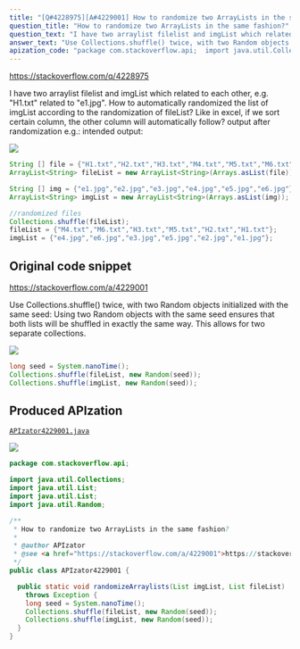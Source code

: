 ```yaml
---
title: "[Q#4228975][A#4229001] How to randomize two ArrayLists in the same fashion?"
question_title: "How to randomize two ArrayLists in the same fashion?"
question_text: "I have two arraylist filelist and imgList which related to each other, e.g. \"H1.txt\" related to \"e1.jpg\". How to automatically randomized the list of imgList according to the randomization of fileList? Like in excel, if we sort certain column, the other column will automatically follow? output after randomization e.g.: intended output:"
answer_text: "Use Collections.shuffle() twice, with two Random objects initialized with the same seed: Using two Random objects with the same seed ensures that both lists will be shuffled in exactly the same way.  This allows for two separate collections."
apization_code: "package com.stackoverflow.api;  import java.util.Collections; import java.util.List; import java.util.List; import java.util.Random;  /**  * How to randomize two ArrayLists in the same fashion?  *  * @author APIzator  * @see <a href=\"https://stackoverflow.com/a/4229001\">https://stackoverflow.com/a/4229001</a>  */ public class APIzator4229001 {    public static void randomizeArraylists(List imgList, List fileList)     throws Exception {     long seed = System.nanoTime();     Collections.shuffle(fileList, new Random(seed));     Collections.shuffle(imgList, new Random(seed));   } }"
---
```


https://stackoverflow.com/q/4228975

I have two arraylist filelist and imgList which related to each other, e.g. &quot;H1.txt&quot; related to &quot;e1.jpg&quot;. How to automatically randomized the list of imgList according to the randomization of fileList? Like in excel, if we sort certain column, the other column will automatically follow?
output after randomization e.g.:
intended output:


<div class="code-logo"><img src="/stackoverflow.png" /></div>

```java
String [] file = {"H1.txt","H2.txt","H3.txt","M4.txt","M5.txt","M6.txt"};
ArrayList<String> fileList = new ArrayList<String>(Arrays.asList(file));

String [] img = {"e1.jpg","e2.jpg","e3.jpg","e4.jpg","e5.jpg","e6.jpg"};
ArrayList<String> imgList = new ArrayList<String>(Arrays.asList(img));

//randomized files
Collections.shuffle(fileList);
fileList = {"M4.txt","M6.txt","H3.txt","M5.txt","H2.txt","H1.txt"};
imgList = {"e4.jpg","e6.jpg","e3.jpg","e5.jpg","e2.jpg","e1.jpg"};
```


## Original code snippet

https://stackoverflow.com/a/4229001

Use Collections.shuffle() twice, with two Random objects initialized with the same seed:
Using two Random objects with the same seed ensures that both lists will be shuffled in exactly the same way.  This allows for two separate collections.

<div class="code-logo"><img src="/stackoverflow.png" /></div>

```java
long seed = System.nanoTime();
Collections.shuffle(fileList, new Random(seed));
Collections.shuffle(imgList, new Random(seed));
```

## Produced APIzation

[`APIzator4229001.java`](https://github.com/pasqualesalza/apization-temp-data/raw/master/search/APIzator4229001.java)

<div class="code-logo"><img src="/apizator.png" /></div>

```java
package com.stackoverflow.api;

import java.util.Collections;
import java.util.List;
import java.util.List;
import java.util.Random;

/**
 * How to randomize two ArrayLists in the same fashion?
 *
 * @author APIzator
 * @see <a href="https://stackoverflow.com/a/4229001">https://stackoverflow.com/a/4229001</a>
 */
public class APIzator4229001 {

  public static void randomizeArraylists(List imgList, List fileList)
    throws Exception {
    long seed = System.nanoTime();
    Collections.shuffle(fileList, new Random(seed));
    Collections.shuffle(imgList, new Random(seed));
  }
}

```